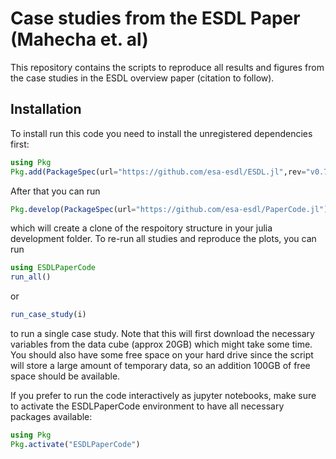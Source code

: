 # Case studies from the ESDL Paper (Mahecha et. al)

This repository contains the scripts to reproduce all results and figures from the case studies
in the ESDL overview paper (citation to follow).

## Installation

To install run this code you need to install the unregistered dependencies first:

````julia
using Pkg
Pkg.add(PackageSpec(url="https://github.com/esa-esdl/ESDL.jl",rev="v0.7.6"))
````

After that you can run

````julia
Pkg.develop(PackageSpec(url="https://github.com/esa-esdl/PaperCode.jl"))
````

which will create a clone of the respoitory structure in your julia development folder.
To re-run all studies and reproduce the plots, you can run

````julia
using ESDLPaperCode
run_all()
````

or

````julia
run_case_study(i)
````

to run a single case study. Note that this will first download the necessary variables from the data cube (approx 20GB) which might take some time.
You should also have some free space on your hard drive since the script will store a large amount of temporary data, so an addition 100GB of free space should be available.

If you prefer to run the code interactively as jupyter notebooks, make sure
to activate the ESDLPaperCode environment to have all necessary packages available:

````julia
using Pkg
Pkg.activate("ESDLPaperCode")
````

